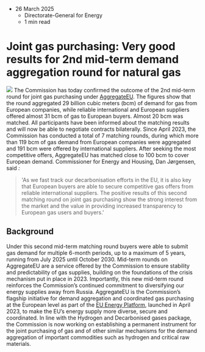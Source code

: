 * 26 March 2025
  * Directorate-General for Energy
  * 1 min read


# Joint gas purchasing: Very good results for 2nd mid-term demand aggregation round for natural gas 
![](https://energy.ec.europa.eu/sites/default/files/styles/oe_theme_medium_no_crop/public/2024-02/AggregateEU%20%E2%80%93%20one%20year%20on%20.jpg?itok=QDxRyj6R)
The Commission has today confirmed the outcome of the 2nd mid-term round for joint gas purchasing under [AggregateEU](https://energy.ec.europa.eu/topics/energy-security/eu-energy-platform_en#aggregateeu). The figures show that the round aggregated 29 billion cubic meters (bcm) of demand for gas from European companies, while reliable international and European suppliers offered almost 31 bcm of gas to European buyers. Almost 20 bcm was matched. All participants have been informed about the matching results and will now be able to negotiate contracts bilaterally. 
Since April 2023, the Commission has conducted a total of 7 matching rounds, during which more than 119 bcm of gas demand from European companies were aggregated and 191 bcm were offered by international suppliers. After seeking the most competitive offers, AggregateEU has matched close to 100 bcm to cover European demand. 
Commissioner for Energy and Housing, Dan Jørgensen, said _:_
> 'As we fast track our decarbonisation efforts in the EU, it is also key that European buyers are able to secure competitive gas offers from reliable international suppliers. The positive results of this second matching round on joint gas purchasing show the strong interest from the market and the value in providing increased transparency to European gas users and buyers.' 
## Background
Under this second mid-term matching round buyers were able to submit gas demand for multiple 6-month periods, up to a maximum of 5 years, running from July 2025 until October 2030. Mid-term rounds on AggregateEU are a service offered by the Commission to ensure stability and predictability of gas supplies, building on the foundations of the crisis mechanism put in place in 2023. Importantly, this new mid-term round reinforces the Commission’s continued commitment to diversifying our energy supplies away from Russia.
AggregateEU is the Commission’s flagship initiative for demand aggregation and coordinated gas purchasing at the European level as part of the [EU Energy Platform](https://energy.ec.europa.eu/topics/energy-security/eu-energy-platform_en), launched in April 2023, to make the EU’s energy supply more diverse, secure and coordinated.
In line with the Hydrogen and Decarbonised gases package, the Commission is now working on establishing a permanent instrument for the joint purchasing of gas and of other similar mechanisms for the demand aggregation of important commodities such as hydrogen and critical raw materials.